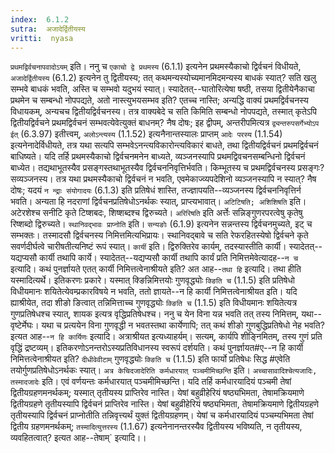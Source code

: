 ```yaml
---
index:  6.1.2
sutra:  अजादेर्द्वितीयस्य
vritti:  nyasa
---
```


`प्रथमद्विर्वचनापवादोऽयम्` इति। ननु च `एकाचो द्वे प्रथमस्य` (6.1.1) इत्यनेन प्रथमस्यैकाचो द्विर्वचनं विधीयते, `अजादेर्द्वितीयस्य` (6.1.2) इत्यनेन तु द्वितीयस्य; तत् कथमन्यस्योच्यमानमिदमन्यस्य बाधकं स्यात्? सति खलु सम्भवे बाधकं भवति, अस्ति च सम्भवो यदुभयं स्यात्। स्यादेतत्--घातोरित्येषा षष्ठी, तसया द्वितीयेनैकाचा प्रथमेन च सम्बन्धो नोपपद्यते, अतो नास्त्युभयसम्भव इति? एतच्च नास्ति; अन्यद्धि वाक्यं प्रथमद्विर्वचनस्य विधायकम्, अन्यचच द्वितीयद्विर्वचनस्य। तत्र वाक्यबेदे च सति किमिति सम्बन्धो नोपपद्यते, तस्मात् कृतेऽपि द्वितीयद्विर्वचने प्रथमद्विर्वचनं सम्भवत्येवेत्युक्तं बाधनम्? नैष दोषः; इह द्वीपम्, अन्तरीपमित्यत्र `द्व्यन्तरुपसर्गेभ्योऽप ईत्` (6.3.97) इतीत्त्वम्, `अलोऽन्त्यस्य` (1.1.52) इत्यनैनान्तस्यालः प्राप्तम् `आदेः परस्य` (1.1.54) इत्यनेनादेर्विधीयते, तत्र यथा सत्यपि सम्भवेऽनन्त्यविकारोन्त्यविकारं बाधते, तथा द्वितीयद्विर्वचनं प्रथमद्विर्वचनं बाधिष्यते। यदि तर्हि प्रथमस्यैकाचो द्विर्वचनमनेन बाध्यते, व्यञ्जनस्यापि प्रथमद्विवचनसम्बन्धिनो द्विर्वचनं बाध्येत। तद्यथाभूतस्यैव प्रसङ्गस्तथाभूतस्यैव द्विर्वचननिवृत्तिर्भवति। किम्भूतस्य च प्रथमद्विर्वचनस्य प्रसङ्गः? सव्यञ्जनस्य। तत्र यथा प्रथमस्यैकाचो द्विर्वचनं न भवति, एवमेकाज्व्यपदेशिनो व्यञ्जनस्यापि न स्यात्? नैष दोषः; यदयं `न न्द्राः संयोगादयः` (6.1.3) इति प्रतिषेधं शास्ति, तज्ज्ञापयति--व्यञ्जनस्य द्विर्वचननिवृत्तिर्न भवति। अन्यता हि नदराणां द्विर्वचनप्रतिषेधोऽनर्थकः स्यात्, प्राप्त्यभावात्।
`अटिटिषति; अशिशिषति` इति। अटेरशेश्च सनीटि कृते टिष्शबदः, शिष्शब्दश्च द्विरुच्यते। `अरिरिषति` इति अर्त्तेः सन्निङ्गुणरपरत्वेषु कृतेषु रिष्शब्दो द्विरुच्यते। `स्थानिवद्भावः प्राप्नोति` इति। `सन्यङोः` (6.1.9) इत्यनेन सन्नन्तस्य द्विर्वचनमुच्यते, इट् च सम्भक्तः। तस्मादसौ द्विर्वचनस्य निमित्तमित्यभिप्रायः। स्थानिवद्बावे च सति रेफरहितस्येषो द्विर्वचने कृते सवर्णदीर्घत्वे चारीषतीत्यनिष्टं रूपं स्यात्।
`कार्यी` इति। द्विरुक्तिरेव कार्यम्, तदस्यास्तीति कार्यी। स्यादेतत्--यद्यप्यसौ कार्यी तथापि कार्ये। स्यादेतत्--यद्यप्यसौ कार्यी तथापि कार्यं प्रति निमित्तमेवेत्यादह--`न च` इत्यादि। कथं पुनर्ज्ञायते एतत् कार्यी निमित्तत्वेनाश्रीयते इति? अत आह--`तथा हि` इत्यादि। तथा हीति यस्मादित्यर्थे। इतिकरणः प्रकारे। यस्मात् क्ङिन्निमित्तयोः गुणवृद्ध्योः `क्ङिति च` (1.1.5) इति प्रतिषेधो विधीयमानः शयितेत्येवम्प्रकारविषये न भवति, ततो ज्ञायते--न हि कार्यी निमित्तत्वेनाश्रीयत इति। यदि ह्याश्रीयेत, तदा शीङो ङित्वात् तन्निमित्ताच्च गुणवृद्ध्योः `क्ङिति च` (1.1.5) इति विधीयमानः शयितेत्यत्र गुणप्रतिषेधश्च स्यात्, शायक इत्यत्र वृद्धिप्रतिषेधश्च। ननु च येन विना यन्न भवति तत् तस्य निमित्तम्, यथा--वृष्टेर्मेघः। यथा च प्रत्ययेन विना गुणवृद्धी न भवतस्तथा कार्येणापि; तत् कथं शीङो गुणबुद्धिप्रतिषेधो नेह भवति? इत्यत आह--`न हि कार्यिणः` इत्यादि। अत्राश्रीयत इत्यध्याहर्यम्। सत्यम्, कार्यपि शीङ्निमितम्, तस्य गुणं प्रति वृद्धिं द्रष्टव्यम्। इतिकरणोऽनन्तरोऽस्यप्रतिविधानस्य स्वरूपं दर्शयति। कथं पुनर्ज्ञायत#ए--न हि कार्यी निमित्तत्वेनाश्रीयत इति? `दीधीवेवीटाम्` गुणवृद्ध्योः `क्ङिति च` (1.1.5) इति फार्यो प्रतिषेधः सिद्ध #एवेति तयोर्गुणप्रतिषेधोऽनर्थकः स्यात्।
`अत्र केचिदजादेरिति कर्मधारयात् पञ्चमीमिच्छन्ति` इति। `अच्चासावादिश्चेत्यजादिः, तस्मादजादेः` इति। एवं वर्णयन्तः कर्मधारयात् पञ्चमीमिच्छन्ति। यदि तर्हि कर्मधारयादियं पञ्चमी तेषां द्वितीयग्रहणमनर्थकम्; यस्मात् तृतीयस्य प्राप्तिरेव नास्ति। येषां बहुव्रीहेरियं षष्ठ्यभिमता, तेषामक्रियमाणे द्वितीयग्रहणे तृतीयस्यापि द्विर्वचनं प्राप्तिरेव नास्ति। येषां बहुव्रीहेरियं षष्ठ्यभिमता, तेषामक्रियमाणे द्वितीयग्रहणे तृतीयस्यापि द्विर्वचनं प्राप्नोतीति तन्निवृत्त्यर्थं युक्तं द्वितीयग्रहणम्। येषां च कर्मधारयादियं पञ्चम्यभिमता तेषां द्वितीय ग्रहणमनर्थकम्; `तस्मादित्युत्तरस्य` (1.1.67) इत्यनेनानन्तरस्यैव द्वितीयस्य भविष्यति, न तृतीयस्य, व्यवहितत्वात्? इत्यत आह--तेषाम्` इत्यादि।।

